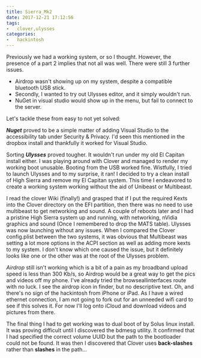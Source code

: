 ```yaml
---
title: Sierra_Mk2
date: 2017-12-21 17:12:56
tags:
-   clover,ulysses
categories:
-   hackintosh
---
```

Previously we had a working system, or so I thought. However, the presence of a part 2 implies that not all was well. There were still 3 further issues.

- Airdrop wasn't showing up on my system, despite a compatible bluetooth USB stick.
- Secondly, I wanted to try out Ulysses editor, and it simply wouldn't run.
- NuGet in visual studio would show up in the menu, but fail to connect to the server.

Let's tackle these from easy to not yet solved:

***Nuget*** proved to be a simple matter of adding Visual Studio to the accessibility tab under Security & Privacy. I'd seen this mentioned in the dropbox install and thankfully it worked for Visual Studio.

Sorting ***Ulysses*** proved tougher. It wouldn't run under my old El Capitan install either. I was playing around with Clover and managed to render my working boot unusable. Booting from the USB worked fine. Wistfully, I tried to launch Ulysses and to my surprise, it ran! I decided to try a clean install of High Sierra and remove my El Capitan system. This time I endeavored to create a working system working without the aid of Unibeast or Multibeast.

I read the clover Wiki (finally!) and grasped that if I put the required Kexts into the Clover directory on the EFI partition, then there was no need to use multibeast to get networking and sound. A couple of reboots later and I had a pristine High Sierra system up and running, with networking, nVidia graphics and sound (Once I remembered to drop the MATS table). Ulysses was now launching without any issues. When I compared the Clover config.plist between the two systems, it was obvious that Multibeast was setting a lot more options in the ACPI section as well as adding more kexts to my system. I don't know which one caused the issue, but it definitely looks like one or the other was at the root of the Ulysses problem.

*Airdrop* still isn't working which is a bit of a pain as my broadband upload speed is less than 300 Kb/s, so Airdrop would be a great way to get the pics and videos off my phone. I've already tried the browseallinterfaces route with no luck. I see the airdrop icon in finder, but no descriptive text. Oh, and there's no sign of the hackintosh from iPhone or iPad. As I have a wired ethernet connection, I am not going to fork out for an unneeded wifi card to see if this solves it. For now I'll log onto iCloud and download videos and pictures from there.

The final thing I had to get working was to dual boot of by Solus linux install. It was proving difficult until I discovered the bdmesg utility. It confirmed that I had specified the correct volume UUID but the path to the bootloader could not be found. It was then I discovered that Clover uses **back-slashes** rather than **slashes** in the path...
